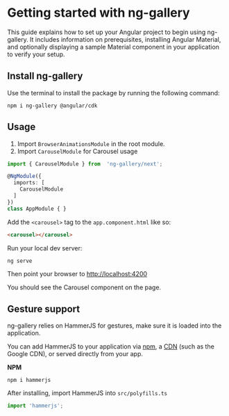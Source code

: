 # Getting started with ng-gallery

This guide explains how to set up your Angular project to begin using ng-gallery. It includes information on
prerequisites, installing Angular Material, and optionally displaying a sample Material component in your application to
verify your setup.

## Install ng-gallery

Use the terminal to install the package by running the following command:

```
npm i ng-gallery @angular/cdk
```

## Usage

1. Import `BrowserAnimationsModule` in the root module.
2. Import `CarouselModule` for Carousel usage

```ts
import { CarouselModule } from  'ng-gallery/next';

@NgModule({
  imports: [
    CarouselModule
  ]
})
class AppModule { }
```

Add the `<carousel>` tag to the `app.component.html` like so:

```html
<carousel></carousel>
```

Run your local dev server:

```
ng serve
```

Then point your browser to [http://localhost:4200](http://localhost:4200)

You should see the Carousel component on the page.

## Gesture support

ng-gallery relies on HammerJS for gestures, make sure it is loaded into the application.

You can add HammerJS to your application via [npm](https://www.npmjs.com/package/hammerjs),
a [CDN](https://developers.google.com/speed/libraries/#hammerjs) (such as the Google CDN), or served directly from your
app.

**NPM**

```
npm i hammerjs
```

After installing, import HammerJS into `src/polyfills.ts`

```ts
import 'hammerjs';
```

